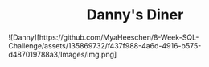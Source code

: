 <h1 align="center">Danny's Diner</h1>
![Danny][https://github.com/MyaHeeschen/8-Week-SQL-Challenge/assets/135869732/f437f988-4a6d-4916-b575-d487019788a3/Images/img.png]


